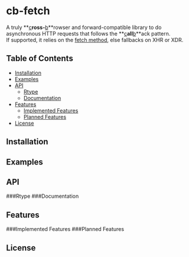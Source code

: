# cb-fetch

A truly **<ins>c</ins>**ross-**<ins>b</ins>**rowser and forward-compatible library to do asynchronous HTTP requests that follows the **<ins>c</ins>**all**<ins>b</ins>**ack pattern.<br/>
If supported, it relies on the [fetch method](https://fetch.spec.whatwg.org/#fetch-method), else
fallbacks on XHR or XDR.

## Table of Contents
  - [Installation](#installation)
  - [Examples](#examples)
  - [API](#api)
    - [Rtype](#rtype)
    - [Documentation](#documentation)
  - [Features](#features)
    - [Implemented Features](#implemented-features)
    - [Planned Features](#planned-features)
  - [License](#license)

## Installation
## Examples
## API
###Rtype
###Documentation
## Features
###Implemented Features
###Planned Features
## License
